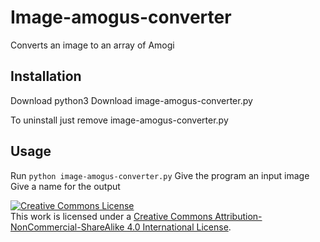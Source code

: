 # Image-amogus-converter
Converts an image to an array of Amogi

## Installation
Download python3
Download image-amogus-converter.py

To uninstall just remove image-amogus-converter.py
## Usage
Run ```python image-amogus-converter.py```
Give the program an input image
Give a name for the output

<a rel="license" href="http://creativecommons.org/licenses/by-nc-sa/4.0/"><img alt="Creative Commons License" style="border-width:0" src="https://i.creativecommons.org/l/by-nc-sa/4.0/88x31.png" /></a><br />This work is licensed under a <a rel="license" href="http://creativecommons.org/licenses/by-nc-sa/4.0/">Creative Commons Attribution-NonCommercial-ShareAlike 4.0 International License</a>.

